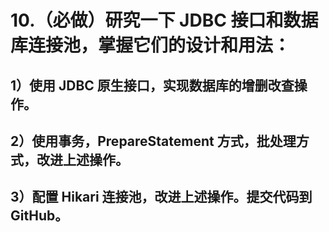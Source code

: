 # 10.（必做）研究一下 JDBC 接口和数据库连接池，掌握它们的设计和用法：

## 1）使用 JDBC 原生接口，实现数据库的增删改查操作。



## 2）使用事务，PrepareStatement 方式，批处理方式，改进上述操作。



## 3）配置 Hikari 连接池，改进上述操作。提交代码到 GitHub。

